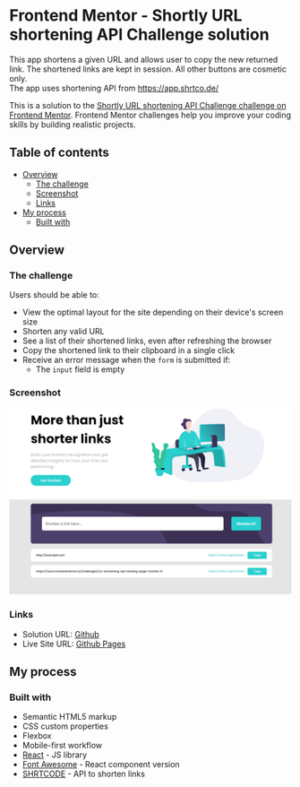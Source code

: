 # Frontend Mentor - Shortly URL shortening API Challenge solution

This app shortens a given URL and allows user to copy the new returned link. The shortened links are kept in session. All other buttons are cosmetic only.  
The app uses shortening API from https://app.shrtco.de/

This is a solution to the [Shortly URL shortening API Challenge challenge on Frontend Mentor](https://www.frontendmentor.io/challenges/url-shortening-api-landing-page-2ce3ob-G). Frontend Mentor challenges help you improve your coding skills by building realistic projects.

## Table of contents

- [Overview](#overview)
  - [The challenge](#the-challenge)
  - [Screenshot](#screenshot)
  - [Links](#links)
- [My process](#my-process)
  - [Built with](#built-with)

## Overview

### The challenge

Users should be able to:

- View the optimal layout for the site depending on their device's screen size
- Shorten any valid URL
- See a list of their shortened links, even after refreshing the browser
- Copy the shortened link to their clipboard in a single click
- Receive an error message when the `form` is submitted if:
  - The `input` field is empty

### Screenshot

![](./screenshot.png)

### Links

- Solution URL: [Github](https://github.com/daniel88li/fm-challenge9)
- Live Site URL: [Github Pages](https://daniel88li.github.io/fm-challenge9/)

## My process

### Built with

- Semantic HTML5 markup
- CSS custom properties
- Flexbox
- Mobile-first workflow
- [React](https://reactjs.org/) - JS library
- [Font Awesome](https://fontawesome.com/) - React component version
- [SHRTCODE](https://app.shrtco.de/) - API to shorten links
